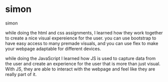 # simon
simon

while doing the html and css assignments, I learned how they work together to create a nice visual expereience for the user. you can use bootstrap to have easy access to many premade visuals, and you can use flex to make your webpage adaptable for different devices.

while doing the JavaScript I learned how JS is used to capture data from the user and create an experience for the user that is more than just visual. With JS, they are able to interact with the webpage and feel like they are really part of it.
